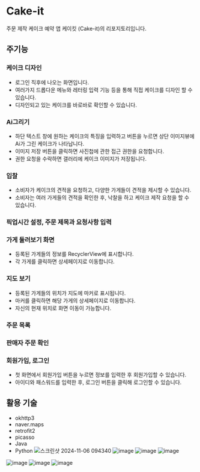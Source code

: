 # Cake-it
주문 제작 케이크 예약 앱 케이킷 (Cake-it)의 리포지토리입니다.


## 주기능
### 케이크 디자인
* 로그인 직후에 나오는 화면입니다.
* 여러가지 드롭다운 메뉴와 레터링 입력 기능 등을 통해 직접 케이크를 디자인 할 수 있습니다.
* 디자인되고 있는 케이크를 바로바로 확인할 수 있습니다.

### Ai그리기
* 하단 텍스트 창에 원하는 케이크의 특징을 입력하고 버튼을 누르면 상단 이미지뷰에 Ai가 그린 케이크가 나타납니다.
* 이미지 저장 버튼을 클릭하면 사진첩에 관한 접근 권한을 요청합니다.
* 권한 요청을 수락하면 갤러리에 케이크 이미지가 저장됩니다.

### 입찰
* 소비자가 케이크의 견적을 요청하고, 다양한 가게들이 견적을 제시할 수 있습니다.
* 소비자는 여러 가게들의 견적을 확인한 후, 낙찰을 하고 케이크 제작 요청을 할 수 있습니다.

### 픽업시간 설정, 주문 제목과 요청사항 입력

### 가게 둘러보기 화면
* 등록된 가게들의 정보를 RecyclerView에 표시합니다.
* 각 가게를 클릭하면 상세페이지로 이동합니다.

### 지도 보기
* 등록된 가게들의 위치가 지도에 마커로 표시됩니다.
* 마커를 클릭하면 해당 가게의 상세페이지로 이동합니다.
* 자신의 현재 위치로 화면 이동이 가능합니다.

### 주문 목록

### 판매자 주문 확인

### 회원가입, 로그인
* 첫 화면에서 회원가입 버튼을 누르면 정보를 입력한 후 회원가입할 수 있습니다.
* 아이디와 패스워드를 입력한 후, 로그인 버튼을 클릭해 로그인할 수 있습니다.

## 활용 기술
* okhttp3
* naver.maps
* retrofit2
* picasso
* Java
* Python
![스크린샷 2024-11-06 094340](https://github.com/user-attachments/assets/23d90a12-7574-44e9-972f-746caafc9ea8)
![image](https://github.com/jiyoonnnnn/Project_Cake-it/assets/113495041/a238fa3c-3312-4aee-870a-c479d1bb0db6)
![image](https://github.com/jiyoonnnnn/Project_Cake-it/assets/113495041/042a21e4-857b-4f2f-a3ff-2df35842bd53)
![image](https://github.com/jiyoonnnnn/Project_Cake-it/assets/113495041/8af4a5eb-7a68-4afb-81a4-348001b2b8af)

![image](https://github.com/jiyoonnnnn/Project_Cake-it/assets/113495041/461606ae-d34c-48a6-9f3d-7903858f3cea)
![image](https://github.com/jiyoonnnnn/Project_Cake-it/assets/113495041/747c876b-9337-4f59-a6c5-548854fce084)
![image](https://github.com/jiyoonnnnn/Project_Cake-it/assets/113495041/88086858-6ba6-457f-bc5f-90541833d89b)
